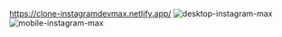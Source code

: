 https://clone-instagramdevmax.netlify.app/
![desktop-instagram-max](https://user-images.githubusercontent.com/116298646/197016695-c878d16a-0c0b-45fc-849b-c04e6e34c18b.png)
![mobile-instagram-max](https://user-images.githubusercontent.com/116298646/197016704-1a174e55-b52d-4b64-8970-84f043a3671a.png)
